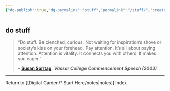 ```yaml
---
{"dg-publish":true,"dg-permalink":"stuff","permalink":"/stuff/","created":"","updated":""}
---
```



## do stuff

> “Do stuff. Be clenched, curious. Not waiting for inspiration’s shove or society’s kiss on your forehead. Pay attention. It’s all about paying attention. Attention is vitality. It connects you with others. It makes you eager.”
> 
> **–** [**Susan Sontag**](https://londonwriterssalon.us4.list-manage.com/track/click?u=8b047263967451488070a8ad0&id=61bde9501d&e=bc5cbc9b90)**,** _**Vassar College Commencement Speech (2003)**_

---

Return to [[Digital Garden/* Start Here/notes\|notes]] Index